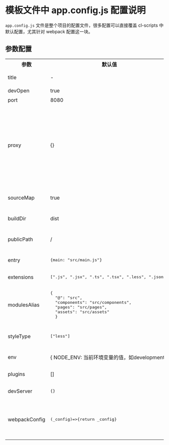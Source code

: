 # 模板文件中 app.config.js 配置说明

`app.config.js` 文件是整个项目的配置文件，很多配置可以直接覆盖 cl-scripts 中默认配置，尤其针对 webpack 配置这一块。

## 参数配置

<table>
<tr>
<th>参数</th><th>默认值</th><th>类型</th><th>说明</th>
</tr>

<tr>
<td>title</td>
<td>-</td>
<td>String</td>
<td>项目标题会初始化index.html里header头的title</td>
</tr>

<tr>
<td>devOpen</td>
<td>true</td>
<td>Boolean</td>
<td>开发环境是否自动打开浏览器</td>
</tr>

<tr>
<td>port</td>
<td>8080</td>
<td>Number</td>
<td>开发环境启动时的端口号</td>
</tr>

<tr>
<td>proxy</td>
<td>{}</td>
<td>Object</td>
<td>代理，示例：
<pre>

    {"/zzt_api/cwl_api/": {

      target: "http://cwldev.cm253.com",
      changeOrigin: true,
      pathRewrite: { "^/zzt_api/cwl_api/": "/" },
    }}

</pre>
</td>

</tr>

<tr>
<td>sourceMap</td>
<td>true</td>
<td>Boolean</td>
<td>生成环境是否生成.map后缀文件，方便生产环境报错时快速定位问题</td>
</tr>

<tr>
<td>buildDir</td>
<td>dist</td>
<td>String</td>
<td>build产生的静态资源目录名称</td>
</tr>

<tr>
<td>publicPath</td>
<td>/</td>
<td>String</td>
<td>index.html中静态资源引用的路径，可以是绝对也可以是域名</td>
</tr>

<tr>
<td>entry</td>
<td><pre>{main: "src/main.js"}</pre></td>
<td>Object</td>
<td>iwebpack打包的入口, 多页面时设置多入口即可</td>
</tr>

<tr>
<td>extensions</td>
<td><pre>[".js", ".jsx", ".ts", ".tsx", ".less", ".json"]</pre></td>
<td>Array</td>
<td>i项目中引用文件时可以省略的后缀名</td>
</tr>

<tr>
<td>modulesAlias</td>
<td><pre>{
  "@": "src", 
  "components": "src/components", 
  "pages": "src/pages", 
  "assets": "src/assets"
  }</pre></td>
<td>Object</td>
<td>项目中引用文件路径前缀别名，无需“../../”</td>
</tr>

<tr>
<td>styleType</td>
<td><pre>["less"]</pre></td>
<td>Array</td>
<td>项目中包含的CSS 扩展语言，默认支持Less，如果换成sass可以直接["sass"]</td>
</tr>

<tr>
<td>env</td>
<td>{
  NODE_ENV: 当前环境变量的值，如development
}</td>
<td>Array</td>
<td>当前的环境变量，项目中科院通过process.env. 键值获取</td>
</tr>

<tr>
<td>plugins</td>
<td>[]</td>
<td>Array</td>
<td>给webpack的plugins添加额外的配置插件</td>
</tr>

<tr>
<td>devServer</td>
<td><pre>{}</pre></td>
<td>Object</td>
<td>覆盖devServer的配置信息, 无特殊需求无需修改</td>
</tr>

<tr>
<td>webpackConfig</td>
<td><pre>(_config)=>{return _config}</pre></td>
<td>Function</td>
<td>架手架会把当前的环境下的webpack配置以参数的形式提供出来，然后修改后，再返回。一般情况话不需要设置，除非要做大量改动。</td>
</tr>

</table>
